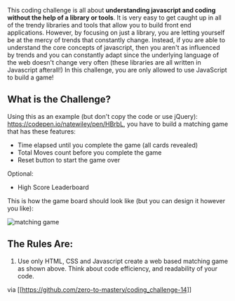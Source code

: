This coding challenge is all about **understanding javascript and coding without the help of a library or tools**. It is very easy to get caught up in all of the trendy libraries and tools that allow you to build front end applications. However, by focusing on just a library, you are letting yourself be at the mercy of trends that constantly change. Instead, if you are able to understand the core concepts of javascript, then you aren't as influenced by trends and you can constantly adapt since the underlying language of the web doesn't change very often (these libraries are all written in Javascript afterall!) In this challenge, you are only allowed to use JavaScript to build a game!

## What is the Challenge?
Using this as an example (but don't copy the code or use jQuery): https://codepen.io/natewiley/pen/HBrbL, you have to build a matching game that has these features:
- Time elapsed until you complete the game (all cards revealed)
- Total Moves count before you complete the game
- Reset button to start the game over

Optional:
- High Score Leaderboard

This is how the game board should look like (but you can design it however you like):

![matching game](https://camo.githubusercontent.com/44fa9b920c0b9afcad70b67fd92a3cafa84b5963/68747470733a2f2f636f64656d756e6b65652e6769746875622e696f2f6d617463682f696d672f73637265656e73686f74312e706e67)

## The Rules Are:

1. Use only HTML, CSS and Javascript create a web based matching game as shown above. Think about code efficiency, and readability of your code. 

via [[https://github.com/zero-to-mastery/coding_challenge-14]]